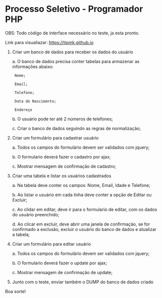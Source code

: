# Processo Seletivo - Programador PHP

OBS: Todo código de interface necessário no teste, ja esta pronto.

Link para visualiazar: https://tipmk.github.io


1) Criar um banco de dados para receber os dados do usuário 
 	
	a. O banco de dados precisa conter tabelas para armazenar as informações abaixo:
  	
		Nome; 
  	
		Email; 
  		
		Telefone; 
  		
		Data de Nascimento; 
  		
		Endereço		 
 	
	b. O usuário pode ter até 2 números de telefones;	 
 	
	c. Criar o banco de dados seguindo as regras de normalização;

 
1) Criar um formulário para cadastrar usuário

 	a. Todos os campos do formulário devem ser validados  com jquery;
 
 	b. O formulario deverá fazer o cadastro por ajax;	
 
 	c. Mostrar mensagem de confirmação de cadastro;

 
2) Criar uma tabela e listar os usuários cadastrados
 
 	a. Na tabela deve conter os campos: Nome, Email, Idade e Telefone;
 
 	b. Ao listar o usuário em cada linha deve conter a opção de Editar ou Excluir;
 
 	c. Ao clidar em editar, deve ir para o formulario de editar, com os dados do usuário preenchido;
 
 	d. Ao clicar em excluir, deve abrir uma janela de confirmação, se for confirmado a exclusão, excluir o usuário do banco de dados e atualizar a tabela;	

 
3) Criar um formulário para editar usuário

 	a. Todos os campos do formulário devem ser validados com jquery;

 	b. O formulario deverá fazer o update por ajax;

 	c. Mostrar mensagem de confirmação de update;


3) Junto com o teste, enviar também o DUMP do banco de dados criado

Boa sorte!
